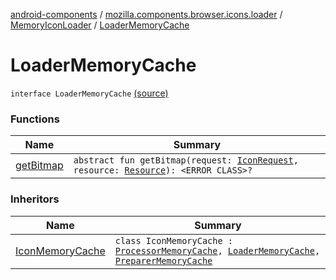 [android-components](../../../index.md) / [mozilla.components.browser.icons.loader](../../index.md) / [MemoryIconLoader](../index.md) / [LoaderMemoryCache](./index.md)

# LoaderMemoryCache

`interface LoaderMemoryCache` [(source)](https://github.com/mozilla-mobile/android-components/blob/master/components/browser/icons/src/main/java/mozilla/components/browser/icons/loader/MemoryIconLoader.kt#L18)

### Functions

| Name | Summary |
|---|---|
| [getBitmap](get-bitmap.md) | `abstract fun getBitmap(request: `[`IconRequest`](../../../mozilla.components.browser.icons/-icon-request/index.md)`, resource: `[`Resource`](../../../mozilla.components.browser.icons/-icon-request/-resource/index.md)`): <ERROR CLASS>?` |

### Inheritors

| Name | Summary |
|---|---|
| [IconMemoryCache](../../../mozilla.components.browser.icons.utils/-icon-memory-cache/index.md) | `class IconMemoryCache : `[`ProcessorMemoryCache`](../../../mozilla.components.browser.icons.processor/-memory-icon-processor/-processor-memory-cache/index.md)`, `[`LoaderMemoryCache`](./index.md)`, `[`PreparerMemoryCache`](../../../mozilla.components.browser.icons.preparer/-memory-icon-preparer/-preparer-memory-cache/index.md) |
